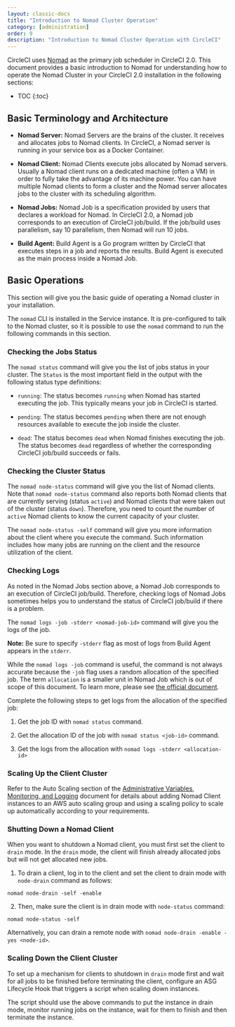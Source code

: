 ```yaml
---
layout: classic-docs
title: "Introduction to Nomad Cluster Operation"
category: [administration]
order: 9
description: "Introduction to Nomad Cluster Operation with CircleCI"
---
```


CircleCI uses [Nomad](https://www.hashicorp.com/blog/nomad-announcement/) as the primary job scheduler in CircleCI 2.0.
This document provides a basic introduction to Nomad for understanding how to operate the Nomad Cluster in your CircleCI 2.0 installation in the following sections:

* TOC
{:toc}

## Basic Terminology and Architecture

- **Nomad Server:** Nomad Servers are the brains of the cluster. It receives and allocates jobs to Nomad clients. In CircleCI, a Nomad server is running in your service box as a Docker Container.

- **Nomad Client:** Nomad Clients execute jobs allocated by Nomad servers. Usually a Nomad client runs on a dedicated machine (often a VM) in order to fully take the advantage of its machine power. You can have multiple Nomad clients to form a cluster and the Nomad server allocates jobs to the cluster with its scheduling algorithm.

- **Nomad Jobs:** Nomad Job is a specification provided by users that declares a workload for Nomad. In CircleCI 2.0, a Nomad job corresponds to an execution of CircleCI job/build. If the job/build uses parallelism, say 10 parallelism, then Nomad will run 10 jobs.

- **Build Agent:** Build Agent is a Go program written by CircleCI that executes steps in a job and reports the results. Build Agent is executed as the main process inside a Nomad Job.

## Basic Operations

This section will give you the basic guide of operating a Nomad cluster in your installation.

The `nomad` CLI is installed in the Service instance. It is pre-configured to talk to the Nomad cluster, so it is possible to use the `nomad` command to run the following commands in this section.

### Checking the Jobs Status

The `nomad status` command will give you the list of jobs status in your cluster. The `Status` is the most important field in the output with the following status type definitions:

- `running`: The status becomes `running` when Nomad has started executing the job. This typically means your job in CircleCI is started.

- `pending`: The status becomes `pending` when there are not enough resources available to execute the job inside the cluster.

- `dead`: The status becomes `dead` when Nomad finishes executing the job. The status becomes `dead` regardless of whether the corresponding CircleCI job/build succeeds or fails.

### Checking the Cluster Status

The `nomad node-status` command will give you the list of Nomad clients. Note that `nomad node-status` command also reports both Nomad clients that are currently serving (status `active`) and Nomad clients
that were taken out of the cluster (status `down`). Therefore, you need to count the number of `active` Nomad clients to know the current capacity of your cluster.

The `nomad node-status -self` command will give you more information about the client where you execute the command. Such information includes how many jobs are running on the client and the resource utilization of the client.

### Checking Logs

As noted in the Nomad Jobs section above, a Nomad Job corresponds to an execution of CircleCI job/build. Therefore, checking logs of Nomad Jobs sometimes helps you to understand the status of CircleCI job/build if there is a problem.

The `nomad logs -job -stderr <nomad-job-id>` command will give you the logs of the job.

**Note:** Be sure to specify `-stderr` flag as most of logs from Build Agent appears in the `stderr`.

While the `nomad logs -job` command is useful, the command is not always accurate because the `-job` flag uses a random allocation of the specified job. The term `allocation` is a smaller unit in Nomad Job which is out of scope of this document. To learn more, please see [the official document](https://www.nomadproject.io/docs/internals/scheduling.html).

Complete the following steps to get logs from the allocation of the specified job:

1. Get the job ID with `nomad status` command.

1. Get the allocation ID of the job with `nomad status <job-id>` command.

1. Get the logs from the allocation with `nomad logs -stderr <allocation-id>`

### Scaling Up the Client Cluster

Refer to the Auto Scaling section of the [Administrative Variables, Monitoring, and Logging](https://circleci.com/docs/2.0/monitoring/#auto-scaling) document for details about adding Nomad Client instances to an AWS auto scaling group and using a scaling policy to scale up automatically according to your requirements. 

### Shutting Down a Nomad Client

When you want to shutdown a Nomad client, you must first set the client to `drain` mode. In the `drain` mode, the client will finish already allocated jobs but will not get allocated new jobs.

1. To drain a client, log in to the client and set the client to drain mode with `node-drain` command as follows:

`nomad node-drain -self -enable`

2. Then, make sure the client is in drain mode with `node-status` command:

`nomad node-status -self`

Alternatively, you can drain a remote node with `nomad node-drain -enable -yes <node-id>`.

### Scaling Down the Client Cluster

To set up a mechanism for clients to shutdown in `drain` mode first and wait for all jobs to be finished before terminating the client, configure an ASG Lifecycle Hook that triggers a script when scaling down instances.

The script should use the above commands to put the instance in drain mode, monitor running jobs on the instance, wait for them to finish and then terminate the instance.
